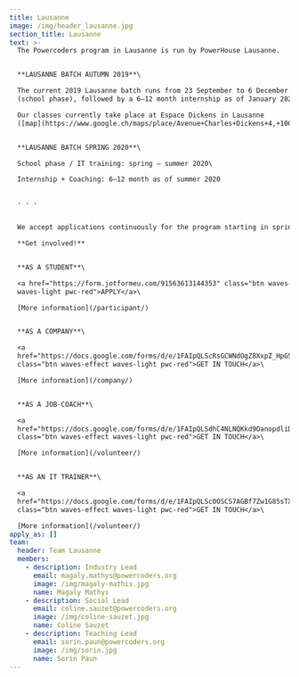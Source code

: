 ```yaml
---
title: Lausanne
image: /img/header_lausanne.jpg
section_title: Lausanne
text: >-
  The Powercoders program in Lausanne is run by PowerHouse Lausanne.


  **LAUSANNE BATCH AUTUMN 2019**\

  The current 2019 Lausanne batch runs from 23 September to 6 December 2019
  (school phase), followed by a 6–12 month internship as of January 2020.\

  Our classes currently take place at Espace Dickens in Lausanne
  ([map](https://www.google.ch/maps/place/Avenue+Charles+Dickens+4,+1006+Lausanne/@46.5155518,6.6313321,17z/data=!3m1!4b1!4m5!3m4!1s0x478c2fcc96ad7f13:0x7de11ccdef79596a!8m2!3d46.5155481!4d6.6335208)).


  **LAUSANNE BATCH SPRING 2020**\

  School phase / IT training: spring – summer 2020\

  Internship + Coaching: 6–12 month as of summer 2020


  - - -


  We accept applications continuously for the program starting in spring 2020.\

  **Get involved!**


  **AS A STUDENT**\

  <a href="https://form.jotformeu.com/91563613144353" class="btn waves-effect
  waves-light pwc-red">APPLY</a>\

  [More information](/participant/)


  **AS A COMPANY**\

  <a
  href="https://docs.google.com/forms/d/e/1FAIpQLScRsGCWNdOgZ8XxpZ_HpG5su_nUr1tQu7BTN27ZUHKLjNf7kA/viewform"
  class="btn waves-effect waves-light pwc-red">GET IN TOUCH</a>\

  [More information](/company/)


  **AS A JOB-COACH**\

  <a
  href="https://docs.google.com/forms/d/e/1FAIpQLSdhC4NLNQKkd9OanopdliDsFWnPKAi2YG9aqYmPpfB4iTS-_A/viewform"
  class="btn waves-effect waves-light pwc-red">GET IN TOUCH</a>\

  [More information](/volunteer/)


  **AS AN IT TRAINER**\

  <a
  href="https://docs.google.com/forms/d/e/1FAIpQLSc0OSCS7AGBf7Zw1G85sTXdSHFN-JgJuDDODxTOikoIWBft2A/viewform"
  class="btn waves-effect waves-light pwc-red">GET IN TOUCH</a>\

  [More information](/volunteer/)
apply_as: []
team:
  header: Team Lausanne
  members:
    - description: Industry Lead
      email: magaly.mathys@powercoders.org
      image: /img/magaly-mathis.jpg
      name: Magaly Mathys
    - description: Social Lead
      email: coline.sauzet@powercoders.org
      image: /img/coline-sauzet.jpg
      name: Coline Sauzet
    - description: Teaching Lead
      email: sorin.paun@powercoders.org
      image: /img/sorin.jpg
      name: Sorin Paun
---
```


